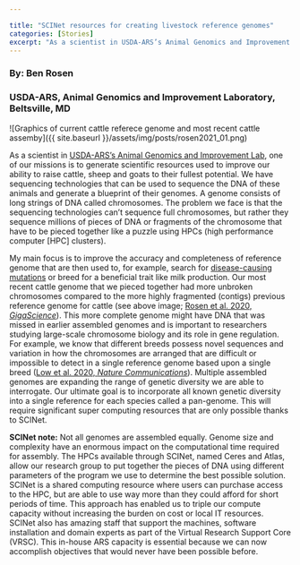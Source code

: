 ```yaml
---

title: "SCINet resources for creating livestock reference genomes"
categories: [Stories]
excerpt: "As a scientist in USDA-ARS’s Animal Genomics and Improvement Lab, one of our missions is to generate scientific resources used to improve our ability to raise cattle, sheep and goats to their fullest potential..."
---
```

### By:  Ben Rosen
### USDA-ARS, Animal Genomics and Improvement Laboratory, Beltsville, MD

![Graphics of current cattle referece genome and most recent cattle assemby]({{ site.baseurl }}/assets/img/posts/rosen2021_01.png)

As a scientist in [USDA-ARS’s Animal Genomics and Improvement Lab](https://www.ars.usda.gov/northeast-area/beltsville-md-barc/beltsville-agricultural-research-center/agil/#:~:text=The%20Animal%20Genomics%20and%20Improvement,their%20health%20and%20productive%20efficiency.), one of our missions is to generate scientific resources used to improve our ability to raise cattle, sheep and goats to their fullest potential. We have sequencing technologies that can be used to sequence the DNA of these animals and generate a blueprint of their genomes. A genome consists of long strings of DNA called chromosomes. The problem we face is that the sequencing technologies can’t sequence full chromosomes, but rather they sequence millions of pieces of DNA or fragments of the chromosome that have to be pieced together like a puzzle using HPCs (high performance computer [HPC] clusters). 

My main focus is to improve the accuracy and completeness of reference genome that are then used to, for example, search for [disease-causing mutations](https://academic.oup.com/gigascience/article/9/4/giaa027/5813919) or breed for a beneficial trait like milk production. Our most recent cattle genome that we pieced together had more unbroken chromosomes compared to the more highly fragmented (contigs) previous reference genome for cattle (see above image; [Rosen et al. 2020, *GigaScience*](https://academic.oup.com/gigascience/article/9/3/giaa021/5810242)). This more complete genome might have DNA that was missed in earlier assembled genomes and is important to researchers studying large-scale chromosome biology and its role in gene regulation. For example, we know that different breeds possess novel sequences and variation in how the chromosomes are arranged that are difficult or impossible to detect in a single reference genome based upon a single breed ([Low et al. 2020, *Nature Communications*](https://www.nature.com/articles/s41467-020-15848-y)). Multiple assembled genomes are expanding the range of genetic diversity we are able to interrogate. Our ultimate goal is to incorporate all known genetic diversity into a single reference for each species called a pan-genome. This will require significant super computing resources that are only possible thanks to SCINet.
 
**SCINet note:** Not all genomes are assembled equally. Genome size and complexity have an enormous impact on the computational time required for assembly. The HPCs available through SCINet, named Ceres and Atlas, allow our research group to put together the pieces of DNA using different parameters of the program we use to determine the best possible solution. SCINet is a shared computing resource where users can purchase access to the HPC, but are able to use way more than they could afford for short periods of time. This approach has enabled us to triple our compute capacity without increasing the burden on cost or local IT resources. SCINet also has amazing staff that support the machines, software installation and domain experts as part of the Virtual Research Support Core (VRSC). This in-house ARS capacity is essential because we can now accomplish objectives that would never have been possible before.
